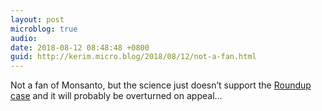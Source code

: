 ```yaml
---
layout: post
microblog: true
audio: 
date: 2018-08-12 08:48:48 +0800
guid: http://kerim.micro.blog/2018/08/12/not-a-fan.html
---
```

Not a fan of Monsanto, but the science just doesn’t support the [Roundup case](https://arstechnica.com/tech-policy/2018/08/lawsuit-brings-289-million-verdict-against-maker-of-roundup-weed-killer/) and it will probably be overturned on appeal…
